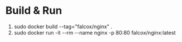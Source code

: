 # Build & Run
1. sudo docker build --tag="falcox/nginx" .
2. sudo docker run -it --rm --name nginx -p 80:80 falcox/nginx:latest
